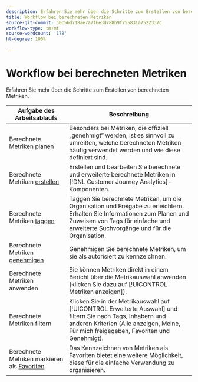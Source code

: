 ```yaml
---
description: Erfahren Sie mehr über die Schritte zum Erstellen von berechneten Metriken.
title: Workflow bei berechneten Metriken
source-git-commit: 50c56d718ae7a7f6e3d788b9f755831a7522337c
workflow-type: tm+mt
source-wordcount: '178'
ht-degree: 100%

---
```


# Workflow bei berechneten Metriken

Erfahren Sie mehr über die Schritte zum Erstellen von berechneten Metriken.

| Aufgabe des Arbeitsablaufs | Beschreibung |
| --- | --- |
| Berechnete Metriken planen | Besonders bei Metriken, die offiziell „genehmigt“ werden, ist es sinnvoll zu umreißen, welche berechneten Metriken häufig verwendet werden und wie diese definiert sind. |
| Berechnete Metriken [erstellen](/help/components/calc-metrics/cm-workflow/cm-build-metrics.md) | Erstellen und bearbeiten Sie berechnete und erweiterte berechnete Metriken in [!DNL Customer Journey Analytics]-Komponenten. |
| Berechnete Metriken [taggen](cm-tagging.md) | Taggen Sie berechnete Metriken, um die Organisation und Freigabe zu erleichtern. Erhalten Sie Informationen zum Planen und Zuweisen von Tags für einfache und erweiterte Suchvorgänge und für die Organisation. |
| Berechnete Metriken [genehmigen](cm-approving.md) | Genehmigen Sie berechnete Metriken, um sie als autorisiert zu kennzeichnen. |
| Berechnete Metriken anwenden | Sie können Metriken direkt in einem Bericht über die Metrikauswahl anwenden (klicken Sie dazu auf [!UICONTROL Metriken anzeigen]). |
| Berechnete Metriken filtern | Klicken Sie in der Metrikauswahl auf [!UICONTROL Erweiterte Auswahl] und filtern Sie nach Tags, Inhabern und anderen Kriterien (Alle anzeigen, Meine, Für mich freigegeben, Favoriten und Genehmigt). |
| Berechnete Metriken markieren als [Favoriten](cm-finding.md) | Das Kennzeichnen von Metriken als Favoriten bietet eine weitere Möglichkeit, diese für die einfache Verwendung zu organisieren. |
